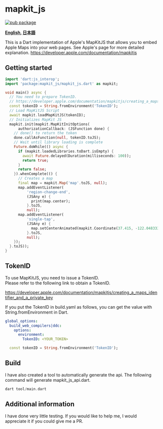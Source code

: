 # mapkit_js

[![pub package](https://img.shields.io/pub/v/mapkit_js.svg)](https://pub.dartlang.org/packages/mapkit_js)


**[English](https://github.com/zuvola/mapkit_js/blob/master/README.md), [日本語](https://github.com/zuvola/mapkit_js/blob/master/README_jp.md)**

This is a Dart implementation of Apple's MapKitJS that allows you to embed Apple Maps into your web pages.
See Apple's page for more detailed explanation.
https://developer.apple.com/documentation/mapkitjs


## Getting started

```dart
import 'dart:js_interop';
import 'package:mapkit_js/mapkit_js.dart' as mapkit;

void main() async {
  // You need to prepare TokenID.
  // https://developer.apple.com/documentation/mapkitjs/creating_a_maps_identifier_and_a_private_key
  const tokenID = String.fromEnvironment('TokenID');
  // Load MapKitJS Script
  await mapkit.loadMapKitJS(tokenID);
  // Initializes MapKit JS
  mapkit.init(mapkit.MapKitInitOptions(
      authorizationCallback: (JSFunction done) {
    // done() to return the token
    done.callAsFunction(null, tokenID.toJS);
    // Wait until library loading is complete
    Future.doWhile(() async {
      if (mapkit.loadedLibraries.toDart.isEmpty) {
        await Future.delayed(Duration(milliseconds: 100));
        return true;
      }
      return false;
    }).whenComplete(() {
      // Creates a map
      final map = mapkit.Map('map'.toJS, null);
      map.addEventListener(
          'region-change-end',
          (JSAny e) {
            print(map.center);
          }.toJS,
          null);
      map.addEventListener(
          'single-tap',
          (JSAny e) {
            map.setCenterAnimated(mapkit.Coordinate(37.415, -122.048333), true);
          }.toJS,
          null);
    });
  }.toJS));
}
```

## TokenID

To use MapKitJS, you need to issue a TokenID.  
Please refer to the following link to obtain a TokenID.  

https://developer.apple.com/documentation/mapkitjs/creating_a_maps_identifier_and_a_private_key

If you put the TokenID in build.yaml as follows, you can get the value with String.fromEnvironment in Dart.

```yaml
global_options:
  build_web_compilers|ddc:
    options:
      environment:
        TokenID: <YOUR_TOKEN>
```
```dart
  const tokenID = String.fromEnvironment('TokenID');
```

## Build

I have also created a tool to automatically generate the api. The following command will generate mapkit_js_api.dart.

```dart
dart tool/main.dart
```

## Additional information

I have done very little testing. If you would like to help me, I would appreciate it if you could give me a PR.
